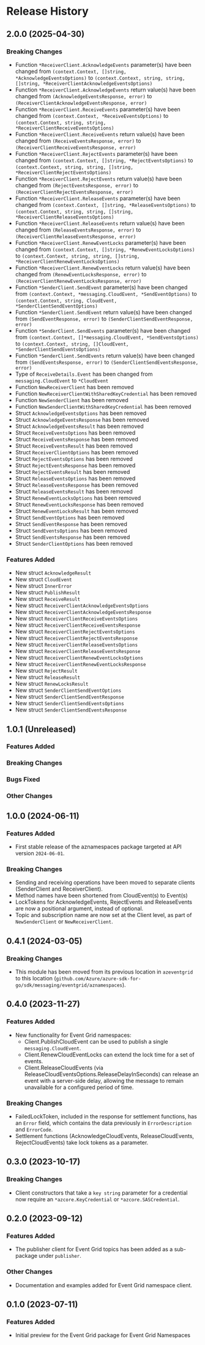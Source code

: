 # Release History

## 2.0.0 (2025-04-30)
### Breaking Changes

- Function `*ReceiverClient.AcknowledgeEvents` parameter(s) have been changed from `(context.Context, []string, *AcknowledgeEventsOptions)` to `(context.Context, string, string, []string, *ReceiverClientAcknowledgeEventsOptions)`
- Function `*ReceiverClient.AcknowledgeEvents` return value(s) have been changed from `(AcknowledgeEventsResponse, error)` to `(ReceiverClientAcknowledgeEventsResponse, error)`
- Function `*ReceiverClient.ReceiveEvents` parameter(s) have been changed from `(context.Context, *ReceiveEventsOptions)` to `(context.Context, string, string, *ReceiverClientReceiveEventsOptions)`
- Function `*ReceiverClient.ReceiveEvents` return value(s) have been changed from `(ReceiveEventsResponse, error)` to `(ReceiverClientReceiveEventsResponse, error)`
- Function `*ReceiverClient.RejectEvents` parameter(s) have been changed from `(context.Context, []string, *RejectEventsOptions)` to `(context.Context, string, string, []string, *ReceiverClientRejectEventsOptions)`
- Function `*ReceiverClient.RejectEvents` return value(s) have been changed from `(RejectEventsResponse, error)` to `(ReceiverClientRejectEventsResponse, error)`
- Function `*ReceiverClient.ReleaseEvents` parameter(s) have been changed from `(context.Context, []string, *ReleaseEventsOptions)` to `(context.Context, string, string, []string, *ReceiverClientReleaseEventsOptions)`
- Function `*ReceiverClient.ReleaseEvents` return value(s) have been changed from `(ReleaseEventsResponse, error)` to `(ReceiverClientReleaseEventsResponse, error)`
- Function `*ReceiverClient.RenewEventLocks` parameter(s) have been changed from `(context.Context, []string, *RenewEventLocksOptions)` to `(context.Context, string, string, []string, *ReceiverClientRenewEventLocksOptions)`
- Function `*ReceiverClient.RenewEventLocks` return value(s) have been changed from `(RenewEventLocksResponse, error)` to `(ReceiverClientRenewEventLocksResponse, error)`
- Function `*SenderClient.SendEvent` parameter(s) have been changed from `(context.Context, *messaging.CloudEvent, *SendEventOptions)` to `(context.Context, string, CloudEvent, *SenderClientSendEventOptions)`
- Function `*SenderClient.SendEvent` return value(s) have been changed from `(SendEventResponse, error)` to `(SenderClientSendEventResponse, error)`
- Function `*SenderClient.SendEvents` parameter(s) have been changed from `(context.Context, []*messaging.CloudEvent, *SendEventsOptions)` to `(context.Context, string, []CloudEvent, *SenderClientSendEventsOptions)`
- Function `*SenderClient.SendEvents` return value(s) have been changed from `(SendEventsResponse, error)` to `(SenderClientSendEventsResponse, error)`
- Type of `ReceiveDetails.Event` has been changed from `messaging.CloudEvent` to `*CloudEvent`
- Function `NewReceiverClient` has been removed
- Function `NewReceiverClientWithSharedKeyCredential` has been removed
- Function `NewSenderClient` has been removed
- Function `NewSenderClientWithSharedKeyCredential` has been removed
- Struct `AcknowledgeEventsOptions` has been removed
- Struct `AcknowledgeEventsResponse` has been removed
- Struct `AcknowledgeEventsResult` has been removed
- Struct `ReceiveEventsOptions` has been removed
- Struct `ReceiveEventsResponse` has been removed
- Struct `ReceiveEventsResult` has been removed
- Struct `ReceiverClientOptions` has been removed
- Struct `RejectEventsOptions` has been removed
- Struct `RejectEventsResponse` has been removed
- Struct `RejectEventsResult` has been removed
- Struct `ReleaseEventsOptions` has been removed
- Struct `ReleaseEventsResponse` has been removed
- Struct `ReleaseEventsResult` has been removed
- Struct `RenewEventLocksOptions` has been removed
- Struct `RenewEventLocksResponse` has been removed
- Struct `RenewEventLocksResult` has been removed
- Struct `SendEventOptions` has been removed
- Struct `SendEventResponse` has been removed
- Struct `SendEventsOptions` has been removed
- Struct `SendEventsResponse` has been removed
- Struct `SenderClientOptions` has been removed

### Features Added

- New struct `AcknowledgeResult`
- New struct `CloudEvent`
- New struct `InnerError`
- New struct `PublishResult`
- New struct `ReceiveResult`
- New struct `ReceiverClientAcknowledgeEventsOptions`
- New struct `ReceiverClientAcknowledgeEventsResponse`
- New struct `ReceiverClientReceiveEventsOptions`
- New struct `ReceiverClientReceiveEventsResponse`
- New struct `ReceiverClientRejectEventsOptions`
- New struct `ReceiverClientRejectEventsResponse`
- New struct `ReceiverClientReleaseEventsOptions`
- New struct `ReceiverClientReleaseEventsResponse`
- New struct `ReceiverClientRenewEventLocksOptions`
- New struct `ReceiverClientRenewEventLocksResponse`
- New struct `RejectResult`
- New struct `ReleaseResult`
- New struct `RenewLocksResult`
- New struct `SenderClientSendEventOptions`
- New struct `SenderClientSendEventResponse`
- New struct `SenderClientSendEventsOptions`
- New struct `SenderClientSendEventsResponse`


## 1.0.1 (Unreleased)

### Features Added

### Breaking Changes

### Bugs Fixed

### Other Changes

## 1.0.0 (2024-06-11)

### Features Added

- First stable release of the aznamespaces package targeted at API version `2024-06-01`.

### Breaking Changes

- Sending and receiving operations have been moved to separate clients (SenderClient and ReceiverClient).
- Method names have been shortened from <Verb>CloudEvent(s) to <Verb>Event(s)
- LockTokens for AcknowledgeEvents, RejectEvents and ReleaseEvents are now a positional argument, instead of optional.
- Topic and subscription name are now set at the Client level, as part of `NewSenderClient` or `NewReceiverClient`.

## 0.4.1 (2024-03-05)

### Breaking Changes

- This module has been moved from its previous location in `azeventgrid` to this location (`github.com/Azure/azure-sdk-for-go/sdk/messaging/eventgrid/aznamespaces`).

## 0.4.0 (2023-11-27)

### Features Added

- New functionality for Event Grid namespaces: 
  - Client.PublishCloudEvent can be used to publish a single `messaging.CloudEvent`.
  - Client.RenewCloudEventLocks can extend the lock time for a set of events.
  - Client.ReleaseCloudEvents (via ReleaseCloudEventsOptions.ReleaseDelayInSeconds) can release an event with a 
    server-side delay, allowing the message to remain unavailable for a configured period of time.

### Breaking Changes

- FailedLockToken, included in the response for settlement functions, has an `Error` field, which contains the data previously
  in `ErrorDescription` and `ErrorCode`.
- Settlement functions (AcknowledgeCloudEvents, ReleaseCloudEvents, RejectCloudEvents) take lock tokens as a parameter.

## 0.3.0 (2023-10-17)

### Breaking Changes

- Client constructors that take a `key string` parameter for a credential now require an `*azcore.KeyCredential` or `*azcore.SASCredential`.

## 0.2.0 (2023-09-12)

### Features Added

- The publisher client for Event Grid topics has been added as a sub-package under `publisher`.

### Other Changes

- Documentation and examples added for Event Grid namespace client.

## 0.1.0 (2023-07-11)

### Features Added

- Initial preview for the Event Grid package for Event Grid Namespaces
